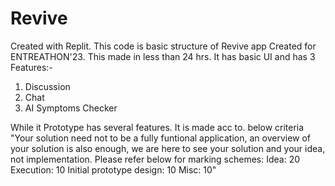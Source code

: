 # Revive
Created with Replit.
This code is basic structure of Revive app Created for ENTREATHON'23.
This made in less than 24 hrs.
It has basic UI and has 3 Features:-
1) Discussion
2) Chat
3) AI Symptoms Checker

While it Prototype has several features.
It is made acc to. below criteria
 "Your solution need not to be a fully funtional application, an overview of your solution is also enough, we are here to see your solution and your idea, not implementation. Please refer below for marking schemes: Idea: 20 Execution: 10 Initial prototype design: 10 Misc: 10" 
